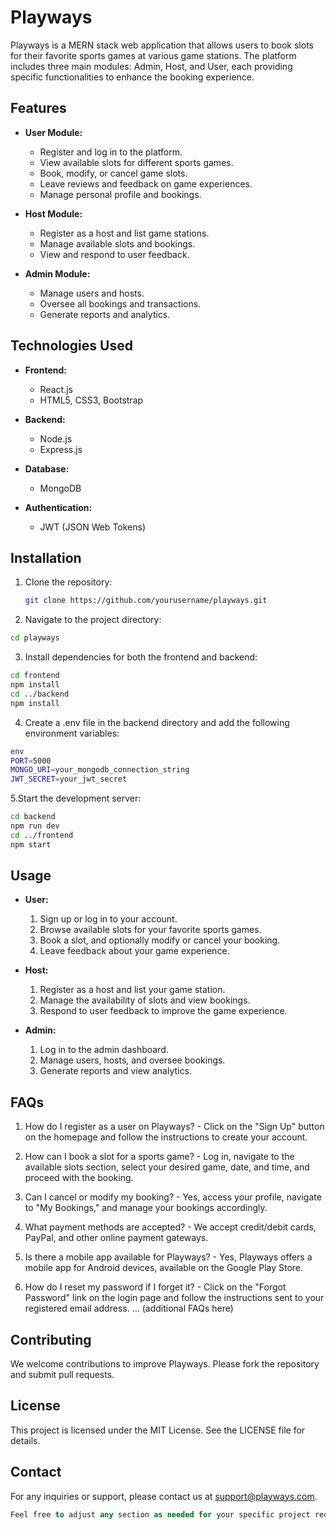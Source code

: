 # Playways

Playways is a MERN stack web application that allows users to book slots for their favorite sports games at various game stations. The platform includes three main modules: Admin, Host, and User, each providing specific functionalities to enhance the booking experience.

## Features

- **User Module:**
  - Register and log in to the platform.
  - View available slots for different sports games.
  - Book, modify, or cancel game slots.
  - Leave reviews and feedback on game experiences.
  - Manage personal profile and bookings.

- **Host Module:**
  - Register as a host and list game stations.
  - Manage available slots and bookings.
  - View and respond to user feedback.

- **Admin Module:**
  - Manage users and hosts.
  - Oversee all bookings and transactions.
  - Generate reports and analytics.

## Technologies Used

- **Frontend:**
  - React.js
  - HTML5, CSS3, Bootstrap

- **Backend:**
  - Node.js
  - Express.js

- **Database:**
  - MongoDB

- **Authentication:**
  - JWT (JSON Web Tokens)

## Installation

1. Clone the repository:
   ```bash
   git clone https://github.com/yourusername/playways.git
   ```

2. Navigate to the project directory:
  ```bash
  cd playways
  ```

3. Install dependencies for both the frontend and backend:
  ```bash
  cd frontend
  npm install
  cd ../backend
  npm install
  ```

4. Create a .env file in the backend directory and add the following environment variables:
  ```bash
  env
  PORT=5000
  MONGO_URI=your_mongodb_connection_string
  JWT_SECRET=your_jwt_secret
  ```

5.Start the development server:
  ```bash
  cd backend
  npm run dev
  cd ../frontend
  npm start
  ```

## Usage

- **User:**
  1. Sign up or log in to your account.
  2. Browse available slots for your favorite sports games.
  3. Book a slot, and optionally modify or cancel your booking.
  4. Leave feedback about your game experience.

- **Host:**
  1. Register as a host and list your game station.
  2. Manage the availability of slots and view bookings.
  3. Respond to user feedback to improve the game experience.

- **Admin:**
  1. Log in to the admin dashboard.
  2. Manage users, hosts, and oversee bookings.
  3. Generate reports and view analytics.

## FAQs

  1. How do I register as a user on Playways?
    -  Click on the "Sign Up" button on the homepage and follow the instructions to create your account.

  2. How can I book a slot for a sports game?
    - Log in, navigate to the available slots section, select your desired game, date, and time, and proceed with the booking.

  3. Can I cancel or modify my booking?
    - Yes, access your profile, navigate to "My Bookings," and manage your bookings accordingly.

  4. What payment methods are accepted?
    - We accept credit/debit cards, PayPal, and other online payment gateways.

  5. Is there a mobile app available for Playways?
    - Yes, Playways offers a mobile app for Android devices, available on the Google Play Store.

  6. How do I reset my password if I forget it?
    - Click on the "Forgot Password" link on the login page and follow the instructions sent to your registered email address.
    ... (additional FAQs here)

## Contributing
We welcome contributions to improve Playways. Please fork the repository and submit pull requests.

## License
This project is licensed under the MIT License. See the LICENSE file for details.

## Contact
For any inquiries or support, please contact us at support@playways.com.

```sql
Feel free to adjust any section as needed for your specific project requirements!
